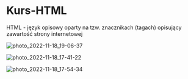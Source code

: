 # Kurs-HTML
HTML - język opisowy oparty na tzw. znacznikach (tagach) opisujący zawartość strony internetowej


![photo_2022-11-18_19-06-37](https://user-images.githubusercontent.com/118545658/202749203-483f6211-871a-42f6-a871-007bfbf95254.jpg)


![photo_2022-11-18_17-41-22](https://user-images.githubusercontent.com/118545658/202749596-bcb2ce5b-ff64-4e2b-afa6-12322c334a58.jpg)


![photo_2022-11-18_17-54-34](https://user-images.githubusercontent.com/118545658/202749633-43a239c6-9e71-4959-9597-0d2718c6f114.jpg)
